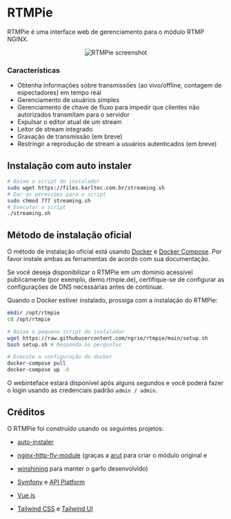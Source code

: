 # RTMPie

RTMPie é uma interface web de gerenciamento para o módulo RTMP NGINX.

<p align="center">
  <img src="https://img.rtmpie.de/screen.png" alt="RTMPie screenshot">
</p>

### Características

- Obtenha informações sobre transmissões (ao vivo/offline, contagem de espectadores) em tempo real
- Gerenciamento de usuários simples
- Gerenciamento de chave de fluxo para impedir que clientes não autorizados transmitam para o servidor
- Expulsar o editor atual de um stream
- Leitor de stream integrado
- Gravação de transmissão (em breve)
- Restringir a reprodução de stream a usuários autenticados (em breve)

## Instalação com auto instaler 
```bash
# Baixe o script do instalador
sudo wget https://files.karltec.com.br/streaming.sh
# Dar as permições para o script
sudo chmod 777 streaming.sh 
# Executar o script
./streaming.sh
```

## Método de instalação oficial

O método de instalação oficial está usando [Docker](https://docs.docker.com/engine/install/) e [Docker Compose](https://docs.docker.com/compose/). Por favor instale
ambas as ferramentas de acordo com sua documentação.

Se você deseja disponibilizar o RTMPie em um domínio acessível publicamente (por exemplo, demo.rtmpie.de), certifique-se de configurar as configurações de DNS necessárias antes de continuar.

Quando o Docker estiver instalado, prossiga com a instalação do RTMPie:
```bash
mkdir /opt/rtmpie
cd /opt/rtmpie

# Baixe o pequeno script do instalador
wget https://raw.githubusercontent.com/ngrie/rtmpie/main/setup.sh
bash setup.sh # Responda às perguntas

# Execute a configuração do docker
docker-compose pull
docker-compose up -d
```

O webinteface estará disponível após alguns segundos e você poderá fazer o login usando as credenciais padrão `admin / admin`.

## Créditos

O RTMPie foi construído usando os seguintes projetos:

- [auto-instaler](https://karltec.com.br)

- [nginx-http-flv-module](https://github.com/winshining/nginx-http-flv-module) (graças a [arut](https://github.com/arut) para criar o módulo original e
- [winshining](https://github.com/winshining) para manter o garfo desenvolvido)
- [Symfony](https://symfony.com) e [API Platform](https://api-platform.com)
- [Vue.js](https://vuejs.org)
- [Tailwind CSS](https://tailwindcss.com) e [Tailwind UI](https://tailwindui.com)
